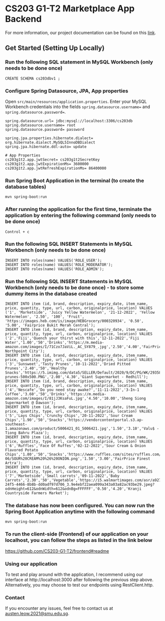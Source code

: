 # CS203 G1-T2 Marketplace App Backend
For more information, our project documentation can be found on this <a href="https://docs.google.com/document/d/1CESnTTPve_ZE6EioaL1GUpCG75fNIAIBd19TlhVWrRQ/edit#">link</a>.


## Get Started (Setting Up Locally)

### Run the following SQL statement in MySQL Workbench (only needs to be done once)
```
CREATE SCHEMA cs203dbv1 ;
```

### Configure Spring Datasource, JPA, App properties
Open `src/main/resources/application.properties`.
Enter your MySQL Workbench credentials into the fields `spring.datasource.username=` and `spring.datasource.password=`.

```properties
spring.datasource.url= jdbc:mysql://localhost:3306/cs203db
spring.datasource.username= root
spring.datasource.password= password

spring.jpa.properties.hibernate.dialect= org.hibernate.dialect.MySQL5InnoDBDialect
spring.jpa.hibernate.ddl-auto= update

# App Properties
cs203g1t2.app.jwtSecret= cs203g1t2SecretKey
cs203g1t2.app.jwtExpirationMs= 3600000
cs203g1t2.app.jwtRefreshExpirationMs= 86400000
```

### Run Spring Boot Application in the terminal (to create the database tables)
```
mvn spring-boot:run
```

### After running the application for the first time, terminate the application by entering the following command (only needs to be done once)
```
Control + c
```

### Run the following SQL INSERT Statements in MySQL Workbench (only needs to be done once)
```
INSERT INTO roles(name) VALUES('ROLE_USER');
INSERT INTO roles(name) VALUES('ROLE_MODERATOR');
INSERT INTO roles(name) VALUES('ROLE_ADMIN');
```

### Run the following SQL INSERT Statements in MySQL Workbench (only needs to be done once) - to store some dummy items in the database created
```
INSERT INTO item (id, brand, description, expiry_date, item_name, price, quantity, type, url, carbon, originalprice, location) VALUES ('1', 'Marketside', 'Juicy Yellow Watermelon', '21-12-2022', 'Yellow Watermelon', '2.50', '100', 'Fruit', 'https://images.heb.com/is/image/HEBGrocery/000320934', '0.50', '5.00', 'Fairprice Bukit Merah Central');
INSERT INTO item (id, brand, description, expiry_date, item_name, price, quantity, type, url, carbon, originalprice, location) VALUES ('2','Fiji','Quench your thirst with this','12-11-2022','Fiji Water','1.00','50','Drinks','https://m.media-amazon.com/images/I/71Czo7JaViL._AC_SY879_.jpg','2.50','4.00','FairPrice Northpoint City');
INSERT INTO item (id, brand, description, expiry_date, item_name, price, quantity, type, url, carbon, originalprice, location) VALUES ('3','Sunsweet','Tasty Prunes','10-11-2022','Dried Pitted Prunes','2.40','50','Healthy Snacks','https://5.imimg.com/data5/SELLER/Default/2020/9/DC/PG/WK/2935824/sunsweet-prunes-500x500.PNG','2.00','4.30','Giant Supermarket - Redhill');
INSERT INTO item (id, brand, description, expiry_date, item_name, price, quantity, type, url, carbon, originalprice, location) VALUES ('4','Nescafe','Do you need stay awake?','11-11-2022','3-In-1 Coffee','3.60','50','Drinks','https://m.media-amazon.com/images/I/81jJ3KsaFuL.jpg','4.50','10.00','Sheng Siong Supermarket @ Dawson');
INSERT INTO item (id, brand, description, expiry_date, item_name, price, quantity, type, url, carbon, originalprice, location) VALUES ('5','Lays Chips','Crunchy Chips','20-11-2022','Sour Cream Chips','1.90','50','Snacks','https://vendorcontentportal.s3.ap-southeast-1.amazonaws.com/product/5006421_01_5006421.jpg','1.50','3.10','Valu$ - Tiong Bahru Plaza');
INSERT INTO item (id, brand, description, expiry_date, item_name, price, quantity, type, url, carbon, originalprice, location) VALUES ('6','Ruffles','Face Of Ruffes','02-12-2022','Sour Cream & Onion Flavored Potato Chips','1.80','50','Snacks','https://www.ruffles.com/sites/ruffles.com/files/2019-06/SOUR%20CREAM%20%26%20ONION.png','1.50','3.00','FairPrice Finest Artra');
INSERT INTO item (id, brand, description, expiry_date, item_name, price, quantity, type, url, carbon, originalprice, location) VALUES ('7','Marketside','Small carrots','09-11-2022','Baby Carrots','2.30','50','Vegetable','https://i5.walmartimages.com/asr/a92791be-24f5-4466-8b8b-dd0adf97d706_3.9e4ebf22aea099a343a03a82ac93be29.jpeg?odnHeight=612&odnWidth=612&odnBg=FFFFFF','0.50','4.20','Kranji Countryside Farmers Market');
```

### The database has now been configured. You can now run the Spring Boot Application anytime with the following command
```
mvn spring-boot:run
```

### To run the client-side (Frontend) of our application on your localhost, you can follow the steps as listed in the link below
https://github.com/CS203-G1-T2/frontend#readme

### Using our application
To test and play around with the application, I recommend using our interface at http://localhost:3000 after following the previous step above. Alternatively, you may choose to test our endpoints using RestClient.http.

### Contact
If you encounter any issues, feel free to contact us at austen.leow.2021@smu.edu.sg.
